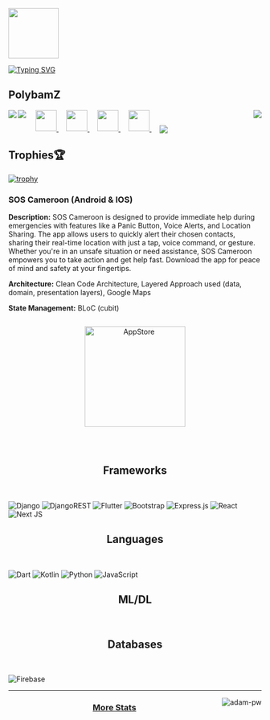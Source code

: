 
 <picture><img src = "https://github.com/7oSkaaa/7oSkaaa/blob/main/Images/about_me.gif?raw=true" width = 100px></picture>

 [![Typing SVG](https://readme-typing-svg.demolab.com/?lines=Hi+there,+I+am+PolybamZ;Welcome+to+My+Github+👋🏾;Explore,+enjoy,+and+feel+free.;Happy+coding!+🚀)](https://git.io/typing-svg)

## PolybamZ

<a href="https://github.com/Polybamz/github-readme-stats">
  <picture>
        <source media="(prefers-color-scheme: dark)" srcset="https://github-readme-stats.vercel.app/api/top-langs/?username=Polybamz&hide_title=true&langs_count=10&hide=G-code&hide_border=true&theme=dark&bg_color=0e1116&title_color=ffffff&text_color=ffffff&layout=donut-vertical&exclude_repo=babel,convert">
        <img align="right" src="https://github-readme-stats.vercel.app/api/top-langs/?username=Polybamz&hide_title=true&langs_count=10&hide=G-code&hide_border=true&layout=donut-vertical&exclude_repo=babel,convert">
    </picture>
  
</a>
&nbsp;&nbsp;&nbsp;
<a href="https://stackoverflow.com/users/1544937/jacob-philpott?tab=profile">
    <picture>
        <source media="(prefers-color-scheme: dark)" srcset="https://raw.githubusercontent.com/Polybamz/Polybamz/main/imgs/social/dark/stackoverflow.png">
        <img src="https://raw.githubusercontent.com/Polybamz/Polybamz/main/imgs/social/light/stackoverflow.png" width="42" height="42">
    </picture>
</a>
&nbsp;&nbsp;&nbsp;
<a href="https://www.linkedin.com/in/Polybamz">
    <picture>
        <source media="(prefers-color-scheme: dark)" srcset="https://raw.githubusercontent.com/Polybamz/Polybamz/main/imgs/social/dark/linkedin.png">
        <img src="https://raw.githubusercontent.com/Polybamz/Polybamz/main/imgs/social/light/linkedin.png" width="42" height="42">
    </picture>
</a>
&nbsp;&nbsp;&nbsp;
<a href="https://web.facebook.com/profile.php?id=100085742299456" target = "_blank">
    <picture>
        <source media="(prefers-color-scheme: dark)" srcset="https://raw.githubusercontent.com/Polybamz/Polybamz/main/imgs/social/dark/facebook.png">
        <img src="https://raw.githubusercontent.com/Polybamz/Polybamz/main/imgs/social/light/facebook.png" width="42" height="42">
    </picture>
</a>
&nbsp;&nbsp;&nbsp;
<a href="https://twitter.com/@NformiPolycarp" target = "_blank">
    <picture>
        <source media="(prefers-color-scheme: dark)" srcset="https://raw.githubusercontent.com/Polybamz/Polybamz/main/imgs/social/dark/twitter.png">
        <img src="https://raw.githubusercontent.com/Polybamz/Polybamz/main/imgs/social/light/twitter.png" width="42" height="42">
    </picture>
</a>
<!-- &nbsp;&nbsp;&nbsp; -->
<!-- <a href="https://www.youtube.com/@Polybamz" target = "_blank">
    <picture>
        <source media="(prefers-color-scheme: dark)" srcset="https://raw.githubusercontent.com/Polybamz/Polybamz/main/imgs/social/dark/youtube.png">
        <img src="https://raw.githubusercontent.com/Polybamz/Polybamz/main/imgs/social/light/youtube.png" width="42" height="42">
    </picture>
</a> -->
&nbsp;&nbsp;&nbsp;

<a href="https://github.com/Polybamz/github-readme-stats">
    <picture>
        <source media="(prefers-color-scheme: dark)" srcset="https://github-readme-stats.vercel.app/api?username=Polybamz&hide_title=true&include_all_commits=true&count_private=true&show_icons=true&hide_border=true&theme=dark&bg_color=0e1116&title_color=ffffff&text_color=ffffff&icon_color=1f6feb">
        <img align="left" src="https://github-readme-stats.vercel.app/api?username=Polybamz&hide_title=true&include_all_commits=true&count_private=true&show_icons=true&hide_border=true">
    </picture>
</a>

<a href="https://github.com/Polybamz/github-readme-streak-stats">
    <picture>
        <source media="(prefers-color-scheme: dark)" srcset="https://github-readme-streak-stats.herokuapp.com/?user=Polybamz&hide_border=true&theme=dark&background=0e1116">
        <img align="left" src="https://github-readme-streak-stats.herokuapp.com/?user=Polybamz&hide_border=true">
    </picture>
</a>

<a href="https://github.com/Polybamz/github-readme-activity-graph">
    <picture>
        <source media="(prefers-color-scheme: dark)" srcset="https://github-readme-activity-graph.vercel.app/graph?username=Polybamz&theme=github-dark&area=true&hide_border=true&custom_title=Past%20Months%20Activity&color=ffffff&bg_color=0e1116">
        <img align="center" src="https://github-readme-activity-graph.vercel.app/graph?username=Polybamz&theme=github-light&area=true&hide_border=true&custom_title=Past%20Months%20Activity">
    </picture>
</a>

## Trophies🏆

[![trophy](https://github-profile-trophy.vercel.app/?username=Polybamz&theme=darkhub&row=2&column=-1&margin-w=20&margin-h=20&title=-Followers,-Reviews,-Issues)](https://github.com/Polybamz/github-profile-trophy)
### SOS Cameroon (Android & IOS) 

**Description:** SOS Cameroon is designed to provide immediate help during emergencies with features like a Panic Button, Voice Alerts, and Location Sharing. The app allows users to quickly alert their chosen contacts, sharing their real-time location with just a tap, voice command, or gesture. Whether you're in an unsafe situation or need assistance, SOS Cameroon empowers you to take action and get help fast. Download the app for peace of mind and safety at your fingertips.

**Architecture:** Clean Code Architecture, Layered Approach used (data, domain, presentation layers), Google Maps

**State Management:** BLoC (cubit)


<div style="display: flex; justify-content: center;">
  <p align="center">
    <a href="https://play.google.com/store/apps/details?id=com.sosbycaasitech.cameroon" target = "_blank">
      <img src="https://play.google.com/intl/en_us/badges/static/images/badges/en_badge_web_generic.png" width="200" alt="AppStore">
    </a>
  </p>
<!--   <p align="center">
    <a href="https://apps.apple.com/us/app/tripplnr-com/id6470180069">
      <img src="https://upload.wikimedia.org/wikipedia/commons/thumb/5/51/Download_on_the_App_Store_Badge_IT_RGB_blk.svg/800px-Download_on_the_App_Store_Badge_IT_RGB_blk.svg.png" width="180" alt="Google Play Store">
    </a>
  </p> -->
</div>

<br> <be>
<h2 style="text-align: center;">Frameworks</h2>
<br>
    
![Django](https://img.shields.io/badge/django-%23092E20.svg?style=for-the-badge&logo=django&logoColor=white)
![DjangoREST](https://img.shields.io/badge/DJANGO-REST-ff1709?style=for-the-badge&logo=django&logoColor=white&color=ff1709&labelColor=gray)
![Flutter](https://img.shields.io/badge/Flutter-%2302569B.svg?style=for-the-badge&logo=Flutter&logoColor=white)
![Bootstrap](https://img.shields.io/badge/bootstrap-%238511FA.svg?style=for-the-badge&logo=bootstrap&logoColor=white)
![Express.js](https://img.shields.io/badge/express.js-%23404d59.svg?style=for-the-badge&logo=express&logoColor=%2361DAFB)
![React](https://img.shields.io/badge/react-%2320232a.svg?style=for-the-badge&logo=react&logoColor=%2361DAFB)
![Next JS](https://img.shields.io/badge/Next-black?style=for-the-badge&logo=next.js&logoColor=white)

<h2 style="text-align: center;">Languages</h2>
<br>

![Dart](https://img.shields.io/badge/dart-%230175C2.svg?style=for-the-badge&logo=dart&logoColor=white)
![Kotlin](https://img.shields.io/badge/kotlin-%237F52FF.svg?style=for-the-badge&logo=kotlin&logoColor=white)
![Python](https://img.shields.io/badge/python-3670A0?style=for-the-badge&logo=python&logoColor=ffdd54)
![JavaScript](https://img.shields.io/badge/javascript-%23323330.svg?style=for-the-badge&logo=javascript&logoColor=%23F7DF1E)
<h2 style="text-align: center;">ML/DL</h2>
<br>


<h2 style="text-align: center;">Databases</h2>
<br>

![Firebase](https://img.shields.io/badge/firebase-a08021?style=for-the-badge&logo=firebase&logoColor=ffcd34)

<hr>

<p><img align="right" src="https://github.com/Adam-pw/Adam-pw/blob/main/animation_500_kxa883sd.gif" alt="adam-pw" /></p>

<h3 align="center">
    <a href="https://www.githubtrends.io/wrapped/Polybamz">
        More Stats
    </a>
</h3>
